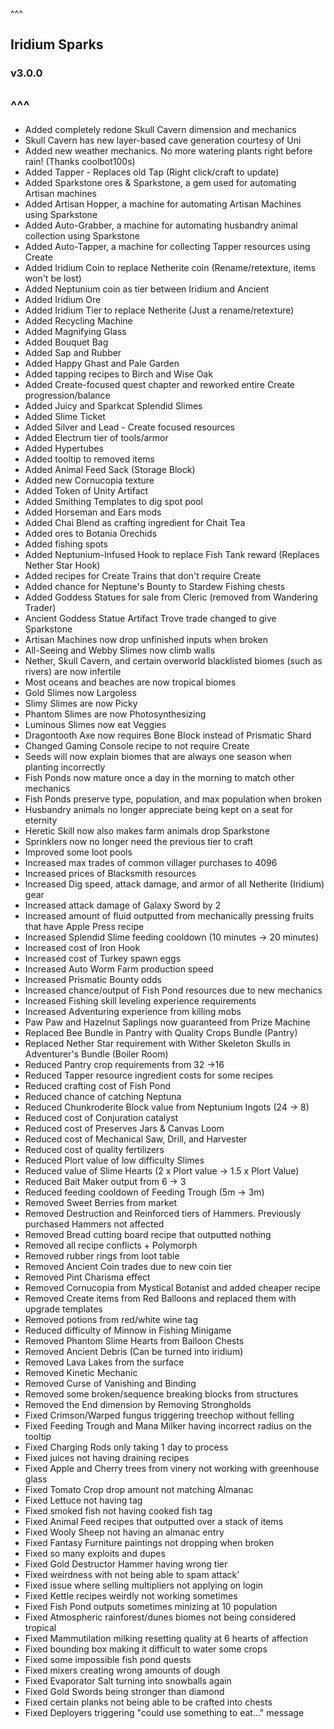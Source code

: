 ^^^
## Iridium Sparks
### v3.0.0
^^^
--- 
- Added completely redone Skull Cavern dimension and mechanics
- Skull Cavern has new layer-based cave generation courtesy of Uni
- Added new weather mechanics. No more watering plants right before rain! (Thanks coolbot100s)
- Added Tapper - Replaces old Tap (Right click/craft to update)
- Added Sparkstone ores & Sparkstone, a gem used for automating Artisan machines
- Added Artisan Hopper, a machine for automating Artisan Machines using Sparkstone
- Added Auto-Grabber, a machine for automating husbandry animal collection using Sparkstone
- Added Auto-Tapper, a machine for collecting Tapper resources using Create
- Added Iridium Coin to replace Netherite coin (Rename/retexture, items won't be lost)
- Added Neptunium coin as tier between Iridium and Ancient 
- Added Iridium Ore
- Added Iridium Tier to replace Netherite (Just a rename/retexture)
- Added Recycling Machine
- Added Magnifying Glass
- Added Bouquet Bag
- Added Sap and Rubber
- Added Happy Ghast and Pale Garden
- Added tapping recipes to Birch and Wise Oak
- Added Create-focused quest chapter and reworked entire Create progression/balance
- Added Juicy and Sparkcat Splendid Slimes
- Added Slime Ticket
- Added Silver and Lead - Create focused resources
- Added Electrum tier of tools/armor 
- Added Hypertubes
- Added tooltip to removed items
- Added Animal Feed Sack (Storage Block)
- Added new Cornucopia texture
- Added Token of Unity Artifact
- Added Smithing Templates to dig spot pool
- Added Horseman and Ears mods
- Added Chai Blend as crafting ingredient for Chait Tea
- Added ores to Botania Orechids
- Added fishing spots
- Added Neptunium-Infused Hook to replace Fish Tank reward (Replaces Nether Star Hook)
- Added recipes for Create Trains that don't require Create
- Added chance for Neptune's Bounty to Stardew Fishing chests
- Added Goddess Statues for sale from Cleric (removed from Wandering Trader)
- Ancient Goddess Statue Artifact Trove trade changed to give Sparkstone
- Artisan Machines now drop unfinished inputs when broken
- All-Seeing and Webby Slimes now climb walls
- Nether, Skull Cavern, and certain overworld blacklisted biomes (such as rivers) are now infertile
- Most oceans and beaches are now tropical biomes
- Gold Slimes now Largoless
- Slimy Slimes are now Picky
- Phantom Slimes are now Photosynthesizing 
- Luminous Slimes now eat Veggies
- Dragontooth Axe now requires Bone Block instead of Prismatic Shard
- Changed Gaming Console recipe to not require Create
- Seeds will now explain biomes that are always one season when planting incorrectly
- Fish Ponds now mature once a day in the morning to match other mechanics
- Fish Ponds preserve type, population, and max population when broken
- Husbandry animals no longer appreciate being kept on a seat for eternity
- Heretic Skill now also makes farm animals drop Sparkstone
- Sprinklers now no longer need the previous tier to craft
- Improved some loot pools
- Increased max trades of common villager purchases to 4096
- Increased prices of Blacksmith resources
- Increased Dig speed, attack damage, and armor of all Netherite (Iridium) gear
- Increased attack damage of Galaxy Sword by 2
- Increased amount of fluid outputted from mechanically pressing fruits that have Apple Press recipe
- Increased Splendid Slime feeding cooldown (10 minutes -> 20 minutes)
- Increased cost of Iron Hook
- Increased cost of Turkey spawn eggs
- Increased Auto Worm Farm production speed
- Increased Prismatic Bounty odds
- Increased chance/output of Fish Pond resources due to new mechanics
- Increased Fishing skill leveling experience requirements
- Increased Adventuring experience from killing mobs
- Paw Paw and Hazelnut Saplings now guaranteed from Prize Machine
- Replaced Bee Bundle in Pantry with Quality Crops Bundle (Pantry)
- Replaced Nether Star requirement with Wither Skeleton Skulls in Adventurer's Bundle (Boiler Room)
- Reduced Pantry crop requirements from 32 ->16
- Reduced Tapper resource ingredient costs for some recipes
- Reduced crafting cost of Fish Pond
- Reduced chance of catching Neptuna
- Reduced Chunkroderite Block value from Neptunium Ingots (24 -> 8)
- Reduced cost of Conjuration catalyst
- Reduced cost of Preserves Jars & Canvas Loom
- Reduced cost of Mechanical Saw, Drill, and Harvester
- Reduced cost of quality fertilizers
- Reduced Plort value of low difficulty Slimes
- Reduced value of Slime Hearts (2 x Plort value -> 1.5 x Plort Value)
- Reduced Bait Maker output from 6 -> 3
- Reduced feeding cooldown of Feeding Trough (5m -> 3m)
- Removed Sweet Berries from market
- Removed Destruction and Reinforced tiers of Hammers. Previously purchased Hammers not affected
- Removed Bread cutting board recipe that outputted nothing
- Removed all recipe conflicts + Polymorph
- Removed rubber rings from loot table
- Removed Ancient Coin trades due to new coin tier
- Removed Pint Charisma effect
- Removed Cornucopia from Mystical Botanist and added cheaper recipe
- Removed Create items from Red Balloons and replaced them with upgrade templates
- Removed potions from red/white wine tag
- Reduced difficulty of Minnow in Fishing Minigame
- Removed Phantom Slime Hearts from Balloon Chests
- Removed Ancient Debris (Can be turned into iridium)
- Removed Lava Lakes from the surface
- Removed Kinetic Mechanic
- Removed Curse of Vanishing and Binding
- Removed some broken/sequence breaking blocks from structures 
- Removed the End dimension by Removing Strongholds
- Fixed Crimson/Warped fungus triggering treechop without felling
- Fixed Feeding Trough and Mana Milker having incorrect radius on the tooltip
- Fixed Charging Rods only taking 1 day to process
- Fixed juices not having draining recipes
- Fixed Apple and Cherry trees from vinery not working with greenhouse glass
- Fixed Tomato Crop drop amount not matching Almanac
- Fixed Lettuce not having tag
- Fixed smoked fish not having cooked fish tag
- Fixed Animal Feed recipes that outputted over a stack of items
- Fixed Wooly Sheep not having an almanac entry
- Fixed Fantasy Furniture paintings not dropping when broken
- Fixed so many exploits and dupes
- Fixed Gold Destructor Hammer having wrong tier
- Fixed weirdness with not being able to spam attack'
- Fixed issue where selling multipliers not applying on login
- Fixed Kettle recipes weirdly not working sometimes
- Fixed Fish Pond outputs sometimes minizing at 10 population
- Fixed Atmospheric rainforest/dunes biomes not being considered tropical
- Fixed Mammutilation milking resetting quality at 6 hearts of affection
- Fixed bounding box making it difficult to water some crops
- Fixed some impossible fish pond quests
- Fixed mixers creating wrong amounts of dough
- Fixed Evaporator Salt turning into snowballs again
- Fixed Gold Swords being stronger than diamond
- Fixed certain planks not being able to be crafted into chests
- Fixed Deployers triggering "could use something to eat..." message